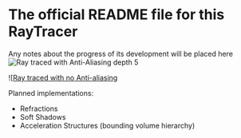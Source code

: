 # The official README file for this RayTracer
Any notes about the progress of its development will be placed here
![Ray traced with Anti-Aliasing depth 5](https://github.com/Xavierkst/Raytracer_build/blob/master/testFile_AA_5.jpg)

![[Ray traced with no Anti-aliasing](https://github.com/Xavierkst/Raytracer_build/blob/master/testFile_no_AA.jpg)

Planned implementations: 
* Refractions 
* Soft Shadows 
* Acceleration Structures (bounding volume hierarchy)
